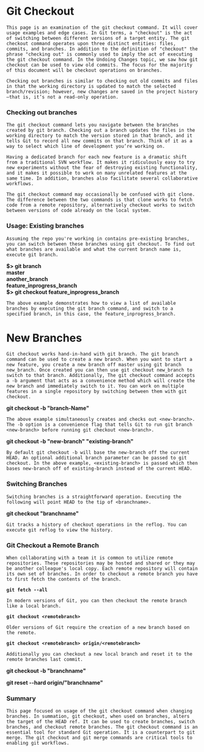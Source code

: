# Git Checkout

`This page is an examination of the git checkout command. It will cover usage examples and edge cases. In Git terms, a "checkout" is the act of switching between different versions of a target entity. The git checkout command operates upon three distinct entities: files, commits, and branches. In addition to the definition of "checkout" the phrase "checking out" is commonly used to imply the act of executing the git checkout command. In the Undoing Changes topic, we saw how git checkout can be used to view old commits. The focus for the majority of this document will be checkout operations on branches.`

`Checking out branches is similar to checking out old commits and files in that the working directory is updated to match the selected branch/revision; however, new changes are saved in the project history—that is, it’s not a read-only operation.`

### Checking out branches
`The git checkout command lets you navigate between the branches created by git branch. Checking out a branch updates the files in the working directory to match the version stored in that branch, and it tells Git to record all new commits on that branch. Think of it as a way to select which line of development you’re working on.`

`Having a dedicated branch for each new feature is a dramatic shift from a traditional SVN workflow. It makes it ridiculously easy to try new experiments without the fear of destroying existing functionality, and it makes it possible to work on many unrelated features at the same time. In addition, branches also facilitate several collaborative workflows.`

`The git checkout command may occasionally be confused with git clone. The difference between the two commands is that clone works to fetch code from a remote repository, alternatively checkout works to switch between versions of code already on the local system.`

### Usage: Existing branches

`Assuming the repo you're working in contains pre-existing branches, you can switch between these branches using git checkout. To find out what branches are available and what the current branch name is, execute git branch.`

**$> git branch </br>
master </br>
another_branch </br>
feature_inprogress_branch </br>
$> git checkout feature_inprogress_branch**

`The above example demonstrates how to view a list of available branches by executing the git branch command, and switch to a specified branch, in this case, the feature_inprogress_branch.`

# New Branches
`Git checkout works hand-in-hand with git branch. The git branch command can be used to create a new branch. When you want to start a new feature, you create a new branch off master using git branch new_branch. Once created you can then use git checkout new_branch to switch to that branch. Additionally, The git checkout command accepts a -b argument that acts as a convenience method which will create the new branch and immediately switch to it. You can work on multiple features in a single repository by switching between them with git checkout.`

**git checkout -b "branch-Name"**
  
`The above example simultaneously creates and checks out <new-branch>. The -b option is a convenience flag that tells Git to run git branch <new-branch> before running git checkout <new-branch>.`

**git checkout -b "new-branch" "existing-branch"**
  
`By default git checkout -b will base the new-branch off the current HEAD. An optional additional branch parameter can be passed to git checkout. In the above example, <existing-branch> is passed which then bases new-branch off of existing-branch instead of the current HEAD.`

### Switching Branches
`Switching branches is a straightforward operation. Executing the following will point HEAD to the tip of <branchname>.`

**git checkout "branchname"**

`Git tracks a history of checkout operations in the reflog. You can execute git reflog to view the history.`

### Git Checkout a Remote Branch
`When collaborating with a team it is common to utilize remote repositories. These repositories may be hosted and shared or they may be another colleague's local copy. Each remote repository will contain its own set of branches. In order to checkout a remote branch you have to first fetch the contents of the branch.`

**`git fetch --all`**

`In modern versions of Git, you can then checkout the remote branch like a local branch.`

**`git checkout <remotebranch>`**
  
`Older versions of Git require the creation of a new branch based on the remote.`

**`git checkout <remotebranch> origin/<remotebranch>`**
  
`Additionally you can checkout a new local branch and reset it to the remote branches last commit.`

**git checkout -b "branchname"**

**git reset --hard origin/"branchname"**

### Summary
`This page focused on usage of the git checkout command when changing branches. In summation, git checkout, when used on branches, alters the target of the HEAD ref. It can be used to create branches, switch branches, and checkout remote branches. The git checkout command is an essential tool for standard Git operation. It is a counterpart to git merge. The git checkout and git merge commands are critical tools to enabling git workflows.`
